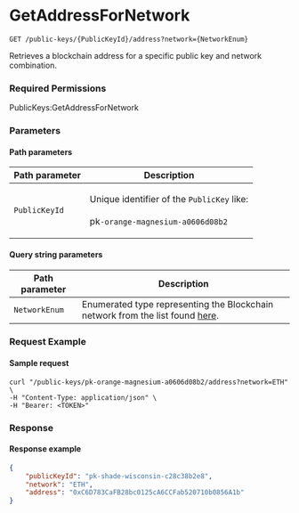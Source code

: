 # GetAddressForNetwork

`GET /public-keys/{PublicKeyId}/address?network={NetworkEnum}`

Retrieves a blockchain address for a specific public key and network combination.&#x20;

### Required Permissions

PublicKeys:GetAddressForNetwork

### Parameters <a href="#parameters.1" id="parameters.1"></a>

#### Path parameters <a href="#path-parameters" id="path-parameters"></a>

| Path parameter | Description                                                                                                     |
| -------------- | --------------------------------------------------------------------------------------------------------------- |
| `PublicKeyId`  | <p>Unique identifier of the <code>PublicKey</code> like:<br><br>pk<code>-orange-magnesium-a0606d08b2</code></p> |

#### Query string parameters <a href="#request-example.1" id="request-example.1"></a>

| Path parameter | Description                                                                                                                                                    |
| -------------- | -------------------------------------------------------------------------------------------------------------------------------------------------------------- |
| `NetworkEnum`  | Enumerated type representing the Blockchain network from the list found [here](https://dfns.gitbook.io/dfns-docs/api-docs/dfns-api-enumerated-types#network).  |

### Request Example <a href="#request-example.1" id="request-example.1"></a>

#### Sample request <a href="#sample-request" id="sample-request"></a>

```shell
curl "/public-keys/pk-orange-magnesium-a0606d08b2/address?network=ETH" \
-H "Content-Type: application/json" \
-H "Bearer: <TOKEN>"
```

### Response <a href="#response" id="response"></a>

#### Response example <a href="#response-example" id="response-example"></a>

```json
{
    "publicKeyId": "pk-shade-wisconsin-c28c38b2e8",
    "network": "ETH",
    "address": "0xC6D783CaFB28bc0125cA6CCFab520710b0856A1b"
}
```
